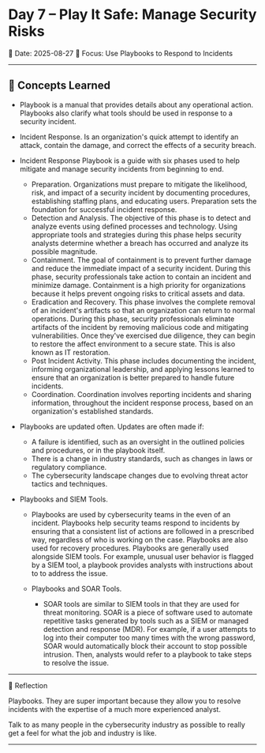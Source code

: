 # Day 7 – Play It Safe: Manage Security Risks
📅 Date: 2025-08-27
🎯 Focus: Use Playbooks to Respond to Incidents

---

## 📘 Concepts Learned

- Playbook is a manual that provides details about any operational action. Playbooks also clarify what tools should be used in response to a security incident.

- Incident Response. Is an organization's quick attempt to identify an attack, contain the damage, and correct the effects of a security breach.

- Incident Response Playbook is a guide with six phases used to help mitigate and manage security incidents from beginning to end.
  - Preparation. Organizations must prepare to mitigate the likelihood, risk, and impact of a security incident by documenting procedures, establishing staffing plans, and educating users. Preparation sets the foundation for successful incident response.
  - Detection and Analysis. The objective of this phase is to detect and analyze events using defined processes and technology. Using appropriate tools and strategies during this phase helps security analysts determine whether a breach has occurred and analyze its possible magnitude.
  - Containment. The goal of containment is to prevent further damage and reduce the immediate impact of a security incident. During this phase, security professionals take action to contain an incident and minimize damage. Containment is a high priority for organizations because it helps prevent ongoing risks to critical assets and data.
  - Eradication and Recovery. This phase involves the complete removal of an incident's artifacts so that an organization can return to normal operations. During this phase, security professionals eliminate artifacts of the incident by removing malicious code and mitigating vulnerabilities. Once they've exercised due diligence, they can begin to restore the affect environment to a secure state. This is also known as IT restoration.
  - Post Incident Activity. This phase includes documenting the incident, informing organizational leadership, and applying lessons learned to ensure that an organization is better prepared to handle future incidents.
  - Coordination. Coordination involves reporting incidents and sharing information, throughout the incident response process, based on an organization's established standards.

- Playbooks are updated often. Updates are often made if:
  - A failure is identified, such as an oversight in the outlined policies and procedures, or in the playbook itself.
  - There is a change in industry standards, such as changes in laws or regulatory compliance.
  - The cybersecurity landscape changes due to evolving threat actor tactics and techniques.

- Playbooks and SIEM Tools.
  - Playbooks are used by cybersecurity teams in the even of an incident. Playbooks help security teams respond to incidents by ensuring that a consistent list of actions are followed in a prescribed way, regardless of who is working on the case. Playbooks are also used for recovery procedures. Playbooks are generally used alongside SIEM tools. For example, unusual user behavior is flagged by a SIEM tool, a playbook provides analysts with instructions about to to address the issue.

  - Playbooks and SOAR Tools.
    - SOAR tools are similar to SIEM tools in that they are used for threat monitoring. SOAR is a piece of software used to automate repetitive tasks generated by tools such as a SIEM or managed detection and response (MDR). For example, if a user attempts to log into their computer too many times with the wrong password, SOAR would automatically block their account to stop possible intrusion. Then, analysts would refer to a playbook to take steps to resolve the issue.

---

🧠 Reflection

Playbooks. They are super important because they allow you to resolve incidents with the expertise of a much more experienced analyst.

Talk to as many people in the cybersecurity industry as possible to really get a feel for what the job and industry is like.

----------------------------------
